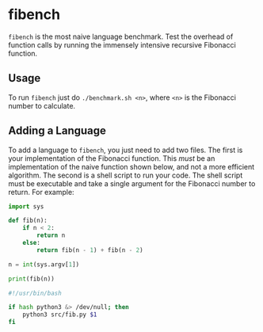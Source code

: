 # fibench

`fibench` is the most naive language benchmark. Test the overhead of function calls by running the immensely intensive recursive Fibonacci function.

## Usage

To run `fibench` just do `./benchmark.sh <n>`, where `<n>` is the Fibonacci number to calculate.

## Adding a Language

To add a language to `fibench`, you just need to add two files. The first is your implementation of the Fibonacci function. This *must* be an implementation of the naive function shown below, and not a more efficient algorithm. The second is a shell script to run your code. The shell script must be executable and take a single argument for the Fibonacci number to return. For example:

```python
import sys

def fib(n):
    if n < 2:
        return n
    else:
        return fib(n - 1) + fib(n - 2)

n = int(sys.argv[1])

print(fib(n))
```

```bash
#!/usr/bin/bash

if hash python3 &> /dev/null; then
    python3 src/fib.py $1
fi
```
